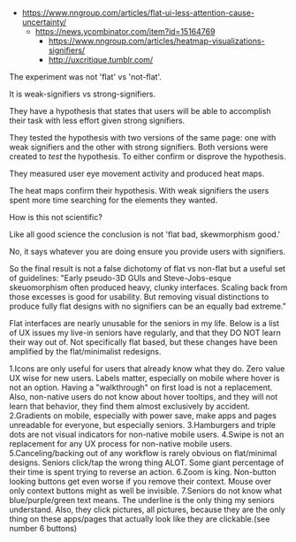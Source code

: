 - https://www.nngroup.com/articles/flat-ui-less-attention-cause-uncertainty/
  - https://news.ycombinator.com/item?id=15164769
    - https://www.nngroup.com/articles/heatmap-visualizations-signifiers/
    - http://uxcritique.tumblr.com/

The experiment was not 'flat' vs 'not-flat'.

It is weak-signifiers vs strong-signifiers.

They have a hypothesis that states that users will be able to accomplish their task with less effort given strong signifiers.

They tested the hypothesis with two versions of the same page: one with weak signifiers and the other with strong signifiers. Both versions were created to _test_ the hypothesis. To either confirm or disprove the hypothesis.

They measured user eye movement activity and produced heat maps.

The heat maps confirm their hypothesis. With weak signifiers the users spent more time searching for the elements they wanted.

How is this not scientific?

Like all good science the conclusion is not 'flat bad, skewmorphism good.'

No, it says whatever you are doing ensure you provide users with signifiers.

So the final result is not a false dichotomy of flat vs non-flat but a useful set of guidelines: "Early pseudo-3D GUIs and Steve-Jobs-esque skeuomorphism often produced heavy, clunky interfaces. Scaling back from those excesses is good for usability. But removing visual distinctions to produce fully flat designs with no signifiers can be an equally bad extreme."


Flat interfaces are nearly unusable for the seniors in my life. Below is a list of UX issues my live-in seniors have regularly, and that they DO NOT learn their way out of. Not specifically flat based, but these changes have been amplified by the flat/minimalist redesigns.

1.Icons are only useful for users that already know what they do. Zero value UX wise for new users. Labels matter, especially on mobile where hover is not an option. Having a "walkthrough" on first load is not a replacement. Also, non-native users do not know about hover tooltips, and they will not learn that behavior, they find them almost exclusively by accident.
2.Gradients on mobile, especially with power save, make apps and pages unreadable for everyone, but especially seniors.
3.Hamburgers and triple dots are not visual indicators for non-native mobile users.
4.Swipe is not an replacement for any UX process for non-native mobile users.
5.Canceling/backing out of any workflow is rarely obvious on flat/minimal designs. Seniors click/tap the wrong thing ALOT. Some giant percentage of their time is spent trying to reverse an action.
6.Zoom is king. Non-button looking buttons get even worse if you remove their context. Mouse over only context buttons might as well be invisible.
7.Seniors do not know what blue/purple/green text means. The underline is the only thing my seniors understand. Also, they click pictures, all pictures, because they are the only thing on these apps/pages that actually look like they are clickable.(see number 6 buttons)
